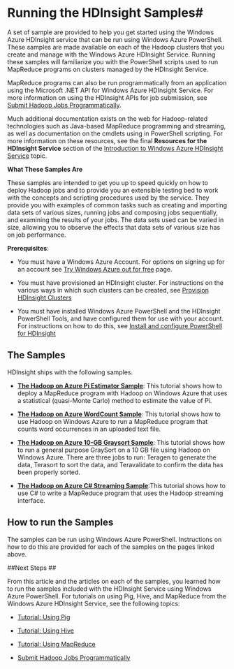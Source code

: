 <properties linkid="manage-services-hdinsight-run-samples" urlDisplayName="How to run Samples" pageTitle="How to Run the HDInsight Samples - Windows Azure Services" Title="How to Run the HDInsight Samples - Windows Azure Services" metaKeywords="hdinsight samples, hdinsight samples azure" Description="Learn how to run the samples included with the Windows Azure HDInsight service." umbracoNaviHide="0" disqusComments="1" writer="sburgess" editor="mollybos" manager="paulettm" />


# Running the HDInsight Samples#

A set of sample are provided to help you get started using the Windows Azure HDInsight service that can be run using Windows Azure PowerShell. These samples are made available on each of the Hadoop clusters that you create and manage with the Windows Azure HDInsight Service. Running these samples will familiarize you with the PowerShell scripts used to run MapReduce programs on clusters managed by the HDInsight Service.

MapReduce programs can also be run programmatically from an application using the Microsoft .NET API for Windows Azure HDInsight Service. For more information on using the HDInsight APIs for job submission, see [Submit Hadoop Jobs Programmatically][submit-jobs-programmatically].

Much additional documentation exists on the web for Hadoop-related technologies such as Java-based MapReduce programming and streaming, as well as documentation on the cmdlets using in PowerShell scripting. For more information on these resources, see the final **Resources for the HDInsight Service** section of the [Introduction to Windows Azure HDInsight Service][hdinsight-resources] topic.

**What These Samples Are**

<p>These samples are intended to get you up to speed quickly on how to deploy Hadoop jobs and to provide you an extensible testing bed to work with the concepts and scripting procedures used by the service. They provide you with examples of common tasks such as creating and importing data sets of various sizes, running jobs and composing jobs sequentially, and examining the results of your jobs. The data sets used can be varied in size, allowing you to observe the effects that data sets of various size has on job performance.</p>


**Prerequisites**:	

- You must have a Windows Azure Account. For options on signing up for an account see [Try Windows Azure out for free](http://www.windowsazure.com/en-us/pricing/free-trial/) page.

- You must have provisioned an HDInsight cluster. For instructions on the various ways in which such clusters can be created, see [Provision HDInsight Clusters](/en-us/manage/services/hdinsight/provision-hdinsight-clusters/)

- You must have installed Windows Azure PowerShell and the HDInsight PowerShell Tools, and have configured them for use with your account. For instructions on how to do this, see [Install and configure PowerShell for HDInsight](/en-us/manage/services/hdinsight/configure-powershell-for-hdinsight/)

## The Samples ##

HDInsight ships with the following samples.

- [**The Hadoop on Azure Pi Estimator Sample**][pi-estimator]: This tutorial shows how to deploy a MapReduce program with Hadoop on Windows Azure that uses a statistical (quasi-Monte Carlo) method to estimate the value of Pi.

- [**The Hadoop on Azure WordCount Sample**][wordcount]: This tutorial shows how to use Hadoop on Windows Azure to run a MapReduce program that counts word occurrences in an uploaded text file.

- [**The Hadoop on Azure 10-GB Graysort Sample**][10gb-graysort]: This tutorial shows how to run a general purpose GraySort on a 10 GB file using Hadoop on Windows Azure. There are three jobs to run: Teragen to generate the data, Terasort to sort the data, and Teravalidate to confirm the data has been properly sorted.

- [**The Hadoop on Azure C# Streaming Sample**][cs-streaming]:This tutorial shows how to use C# to write a MapReduce program that uses the Hadoop streaming interface. 


## How to run the Samples ##

The samples can be run using Windows Azure PowerShell. Instructions on how to do this are provided for each of the samples on the pages linked above.

##Next Steps ##

From this article and the articles on each of the samples, you learned how to run the samples included with the HDInsight Service using Windows Azure PowerShell. For tutorials on using Pig, Hive, and MapReduce from the Windows Azure HDInsight Service, see the following topics:


* [Tutorial: Using Pig][pig]

* [Tutorial: Using Hive][hive]

* [Tutorial: Using MapReduce][mapreduce]

* [Submit Hadoop Jobs Programmatically][submit-jobs-programmatically]


[getting-started]: /en-us/manage/services/hdinsight/get-started-hdinsight/
[mapreduce]: /en-us/manage/services/hdinsight/using-mapreduce-with-hdinsight/
[hive]: /en-us/manage/services/hdinsight/using-hive-with-hdinsight/
[pig]: /en-us/manage/services/hdinsight/using-pig-with-hdinsight/
[pi-estimator]: /en-us/manage/services/hdinsight/howto-run-samples/sample-pi-estimator/
[10gb-graysort]: /en-us/manage/services/hdinsight/howto-run-samples/sample-10gb-graysort/
[wordcount]: /en-us/manage/services/hdinsight/howto-run-samples/sample-wordcount/
[cs-streaming]: /en-us/manage/services/hdinsight/howto-run-samples/sample-csharp-streaming/
[scoop]: /en-us/manage/services/hdinsight/howto-run-samples/sample-sqoop-import-export/
[submit-jobs-programmatically]: /en-us/manage/services/hdinsight/submit-hadoop-jobs-programmatically/
[hdinsight-resources]: /en-us/manage/services/hdinsight/introduction-hdinsight/